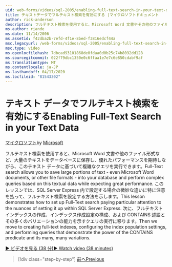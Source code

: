 ```yaml
---
uid: web-forms/videos/sql-2005/enabling-full-text-search-in-your-text-data
title: テキストデータでフルテキスト検索を有効にする |マイクロソフトドキュメント
author: rick-anderson
description: フルテキスト検索を使用すると、Microsoft Word 文書やその他のファイル形式など、テキストの大部分をデータベースに保存し、複雑な qu.. を実行できます。
ms.author: riande
ms.date: 11/14/2006
ms.assetid: f42dba2b-7efd-4f1e-8bed-f3816edcf44a
msc.legacyurl: /web-forms/videos/sql-2005/enabling-full-text-search-in-your-text-data
msc.type: video
ms.openlocfilehash: 7dbcad93101868de0fdaa0d0b25c74b8092dd128
ms.sourcegitcommit: 022f79dbc1350e0c6ffaa1e7e7c6e850cdabf9af
ms.translationtype: MT
ms.contentlocale: ja-JP
ms.lasthandoff: 04/17/2020
ms.locfileid: "81543302"
---
```

# <a name="enabling-full-text-search-in-your-text-data"></a><span data-ttu-id="718c2-103">テキスト データでフルテキスト検索を有効にする</span><span class="sxs-lookup"><span data-stu-id="718c2-103">Enabling Full-Text Search in your Text Data</span></span>

<span data-ttu-id="718c2-104">[マイクロソフト](https://github.com/microsoft)</span><span class="sxs-lookup"><span data-stu-id="718c2-104">by [Microsoft](https://github.com/microsoft)</span></span>

<span data-ttu-id="718c2-105">フルテキスト検索を使用すると、Microsoft Word 文書や他のファイル形式など、大量のテキストをデータベースに保存し、優れたパフォーマンスを期待しながら、このテキスト データに基づいて複雑なクエリを実行できます。</span><span class="sxs-lookup"><span data-stu-id="718c2-105">Full-Text search allows you to save large portions of text - even Microsoft Word documents, or other file formats - into your database and perform complex queries based on this textual data while expecting great performance.</span></span> <span data-ttu-id="718c2-106">このレッスンでは、SQL Server Express 内で設定する場合の微妙な違いに特に注意を払って、フルテキスト検索を設定する方法を示します。</span><span class="sxs-lookup"><span data-stu-id="718c2-106">This lesson demonstrates how to set up Full-Text search paying particular attention to the nuances of setting it up within SQL Server Express.</span></span> <span data-ttu-id="718c2-107">次に、フルテキスト インデックスの作成、インデックス作成設定の構成、および CONTAINS 述語とその多くのバリエーションの能力を示すクエリの実行に移ります。</span><span class="sxs-lookup"><span data-stu-id="718c2-107">Then we move to creating full-text indexes, configuring the index population settings, and performing queries that demonstrate the power of the CONTAINS predicate and its many, many variations.</span></span>

[<span data-ttu-id="718c2-108">&#9654; ビデオを見る (38 分)</span><span class="sxs-lookup"><span data-stu-id="718c2-108">&#9654; Watch video (38 minutes)</span></span>](https://channel9.msdn.com/Blogs/ASP-NET-Site-Videos/enabling-full-text-search-in-your-text-data)

> [!div class="step-by-step"]
> [<span data-ttu-id="718c2-109">前へ</span><span class="sxs-lookup"><span data-stu-id="718c2-109">Previous</span></span>](creating-and-using-stored-procedures.md)
